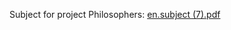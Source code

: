 Subject for project Philosophers:
[en.subject (7).pdf](https://github.com/ekaterina-akulova/ecole_42_learn/files/9122513/en.subject.7.pdf)
